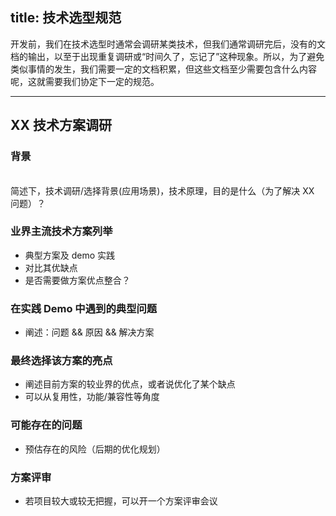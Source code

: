 title: 技术选型规范
---

开发前，我们在技术选型时通常会调研某类技术，但我们通常调研完后，没有的文档的输出，以至于出现重复调研或“时间久了，忘记了”这种现象。所以，为了避免类似事情的发生，我们需要一定的文档积累，但这些文档至少需要包含什么内容呢，这就需要我们协定下一定的规范。

---

## XX 技术方案调研

### 背景

<br />简述下，技术调研/选择背景(应用场景)，技术原理，目的是什么（为了解决 XX 问题）？<br />

### 业界主流技术方案列举


- 典型方案及 demo 实践
- 对比其优缺点
- 是否需要做方案优点整合？



### 在实践 Demo 中遇到的典型问题


- 阐述：问题 && 原因 && 解决方案



### 最终选择该方案的亮点


- 阐述目前方案的较业界的优点，或者说优化了某个缺点
- 可以从复用性，功能/兼容性等角度



### 可能存在的问题


- 预估存在的风险（后期的优化规划）



### 方案评审


- 若项目较大或较无把握，可以开一个方案评审会议